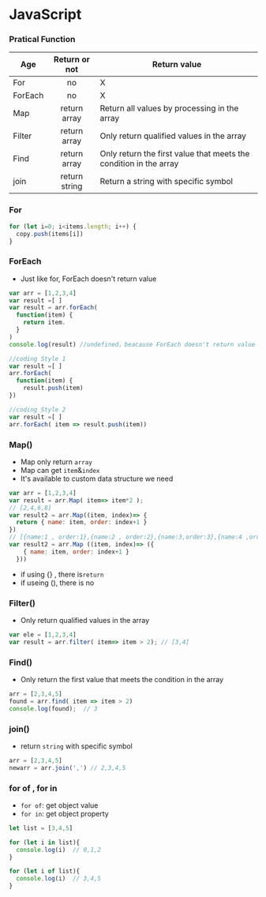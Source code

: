 # JavaScript

### Pratical Function 

Age           | Return or not  | Return value | 
--------------|:--------------:|------------------------
For           |      no        | X
ForEach       |      no        | X
Map           |  return array  | Return all values by processing in the array
Filter        |  return array  | Only return qualified values in the array
Find          |  return array  | Only return the first value that meets the condition in the array
join          |  return string | Return a string with specific symbol

### For

```JavaScript
for (let i=0; i<items.length; i++) {
  copy.push(items[i])
}
```


### ForEach

- Just like for, ForEach doesn't return value

```JavaScript
var arr = [1,2,3,4]
var result =[ ]
var result = arr.forEach(
  function(item) {
    return item. 
  }
) 
console.log(result) //undefined，beacause ForEach doesn't return value
```


```JavaScript
//coding Style 1 
var result =[ ]
arr.forEach(
  function(item) {
    result.push(item)
}) 
```
```JavaScript
//coding Style 2
var result =[ ]
arr.forEach( item => result.push(item)) 
```


### Map() 

- Map only return `array`
- Map can get `item`&`index`
- It's available to custom data structure we need

``` JavaScript
var arr = [1,2,3,4]
var result = arr.Map( item=> item*2 ); 
// [2,4,6,8]
var result2 = arr.Map((item, index)=> {
  return { name: item, order: index+1 } 
}) 
// [{name:1 , order:1},{name:2 , order:2},{name:3,order:3},{name:4 ,order:4}]
var result2 = arr.Map ((item, index)=> ({
    { name: item, order: index+1 } 
  }))
```
- if using {} , there is`return`
- if useing (), there is no

### Filter()

- Only return qualified values in the array

```JavaScript
var ele = [1,2,3,4]
var result = arr.filter( item=> item > 2); // [3,4]
```

### Find()

- Only return the first value that meets the condition in the array

```JavaScript
arr = [2,3,4,5]
found = arr.find( item => item > 2)
console.log(found);  // 3
```

### join()

- return `string` with specific symbol

```JavaScript
arr = [2,3,4,5]
newarr = arr.join(',') // 2,3,4,5
```

### for of , for in 

- `for of`: get object value
- `for in`: get object property

```js
let list = [3,4,5]

for (let i in list){
  console.log(i)  // 0,1,2
}

for (let i of list){
  console.log(i)  // 3,4,5
}
```